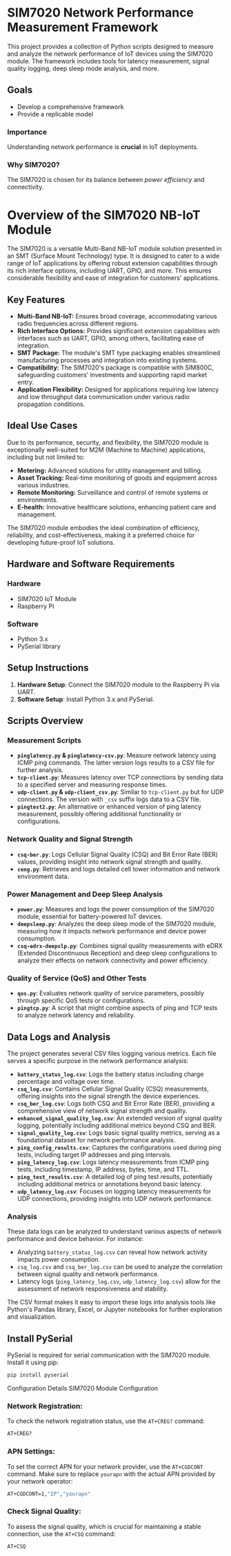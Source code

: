# SIM7020 Network Performance Measurement Framework

This project provides a collection of Python scripts designed to measure and analyze the network performance of IoT devices using the SIM7020 module. The framework includes tools for latency measurement, signal quality logging, deep sleep mode analysis, and more.

## Goals

- Develop a comprehensive framework
- Provide a replicable model

### Importance

Understanding network performance is **crucial** in IoT deployments.

### Why SIM7020?

The SIM7020 is chosen for its balance between *power efficiency* and connectivity.
# Overview of the SIM7020 NB-IoT Module

The SIM7020 is a versatile Multi-Band NB-IoT module solution presented in an SMT (Surface Mount Technology) type. It is designed to cater to a wide range of IoT applications by offering robust extension capabilities through its rich interface options, including UART, GPIO, and more. This ensures considerable flexibility and ease of integration for customers' applications.

## Key Features
- **Multi-Band NB-IoT:** Ensures broad coverage, accommodating various radio frequencies across different regions.
- **Rich Interface Options:** Provides significant extension capabilities with interfaces such as UART, GPIO, among others, facilitating ease of integration.
- **SMT Package:** The module's SMT type packaging enables streamlined manufacturing processes and integration into existing systems.
- **Compatibility:** The SIM7020's package is compatible with SIM800C, safeguarding customers' investments and supporting rapid market entry.
- **Application Flexibility:** Designed for applications requiring low latency and low throughput data communication under various radio propagation conditions.

## Ideal Use Cases
Due to its performance, security, and flexibility, the SIM7020 module is exceptionally well-suited for M2M (Machine to Machine) applications, including but not limited to:
- **Metering:** Advanced solutions for utility management and billing.
- **Asset Tracking:** Real-time monitoring of goods and equipment across various industries.
- **Remote Monitoring:** Surveillance and control of remote systems or environments.
- **E-health:** Innovative healthcare solutions, enhancing patient care and management.

The SIM7020 module embodies the ideal combination of efficiency, reliability, and cost-effectiveness, making it a preferred choice for developing future-proof IoT solutions.


## Hardware and Software Requirements

### Hardware

- SIM7020 IoT Module
- Raspberry Pi

### Software

- Python 3.x
- PySerial library

## Setup Instructions

1. **Hardware Setup**: Connect the SIM7020 module to the Raspberry Pi via UART.
2. **Software Setup**: Install Python 3.x and PySerial.

## Scripts Overview

### Measurement Scripts

- **`pinglatency.py` & `pinglatency-csv.py`**: Measure network latency using ICMP ping commands. The latter version logs results to a CSV file for further analysis.
- **`tcp-client.py`**: Measures latency over TCP connections by sending data to a specified server and measuring response times.
- **`udp-client.py` & `udp-client_csv.py`**: Similar to `tcp-client.py` but for UDP connections. The version with `_csv` suffix logs data to a CSV file.
- **`pingtest2.py`**: An alternative or enhanced version of ping latency measurement, possibly offering additional functionality or configurations.

### Network Quality and Signal Strength

- **`csq-ber.py`**: Logs Cellular Signal Quality (CSQ) and Bit Error Rate (BER) values, providing insight into network signal strength and quality.
- **`ceng.py`**: Retrieves and logs detailed cell tower information and network environment data.

### Power Management and Deep Sleep Analysis

- **`power.py`**: Measures and logs the power consumption of the SIM7020 module, essential for battery-powered IoT devices.
- **`deepsleep.py`**: Analyzes the deep sleep mode of the SIM7020 module, measuring how it impacts network performance and device power consumption.
- **`csq-edrx-deepslp.py`**: Combines signal quality measurements with eDRX (Extended Discontinuous Reception) and deep sleep configurations to analyze their effects on network connectivity and power efficiency.

### Quality of Service (QoS) and Other Tests

- **`qos.py`**: Evaluates network quality of service parameters, possibly through specific QoS tests or configurations.
- **`pingtcp.py`**: A script that might combine aspects of ping and TCP tests to analyze network latency and reliability.

## Data Logs and Analysis

The project generates several CSV files logging various metrics. Each file serves a specific purpose in the network performance analysis:

- **`battery_status_log.csv`**: Logs the battery status including charge percentage and voltage over time.
- **`csq_log.csv`**: Contains Cellular Signal Quality (CSQ) measurements, offering insights into the signal strength the device experiences.
- **`csq_ber_log.csv`**: Logs both CSQ and Bit Error Rate (BER), providing a comprehensive view of network signal strength and quality.
- **`enhanced_signal_quality_log.csv`**: An extended version of signal quality logging, potentially including additional metrics beyond CSQ and BER.
- **`signal_quality_log.csv`**: Logs basic signal quality metrics, serving as a foundational dataset for network performance analysis.
- **`ping_config_results.csv`**: Captures the configurations used during ping tests, including target IP addresses and ping intervals.
- **`ping_latency_log.csv`**: Logs latency measurements from ICMP ping tests, including timestamp, IP address, bytes, time, and TTL.
- **`ping_test_results.csv`**: A detailed log of ping test results, potentially including additional metrics or annotations beyond basic latency.
- **`udp_latency_log.csv`**: Focuses on logging latency measurements for UDP connections, providing insights into UDP network performance.

### Analysis

These data logs can be analyzed to understand various aspects of network performance and device behavior. For instance:

- Analyzing `battery_status_log.csv` can reveal how network activity impacts power consumption.
- `csq_log.csv` and `csq_ber_log.csv` can be used to analyze the correlation between signal quality and network performance.
- Latency logs (`ping_latency_log.csv`, `udp_latency_log.csv`) allow for the assessment of network responsiveness and stability.

The CSV format makes it easy to import these logs into analysis tools like Python's Pandas library, Excel, or Jupyter notebooks for further exploration and visualization.

## Install PySerial

PySerial is required for serial communication with the SIM7020 module. Install it using pip:

```bash
pip install pyserial
```

Configuration Details
SIM7020 Module Configuration
### Network Registration:

To check the network registration status, use the `AT+CREG?` command:

```bash
AT+CREG?
```

### APN Settings:

To set the correct APN for your network provider, use the `AT+CGDCONT` command. Make sure to replace `yourapn` with the actual APN provided by your network operator:

```bash
AT+CGDCONT=1,"IP","yourapn"
```

### Check Signal Quality:

To assess the signal quality, which is crucial for maintaining a stable connection, use the `AT+CSQ` command:

```bash
AT+CSQ
```


